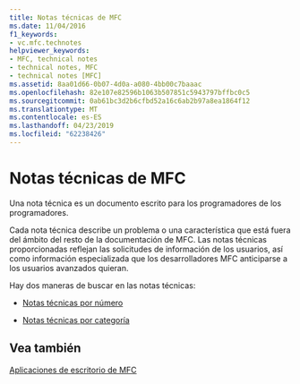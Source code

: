```yaml
---
title: Notas técnicas de MFC
ms.date: 11/04/2016
f1_keywords:
- vc.mfc.technotes
helpviewer_keywords:
- MFC, technical notes
- technical notes, MFC
- technical notes [MFC]
ms.assetid: 8aa01d66-0b07-4d0a-a080-4bb00c7baaac
ms.openlocfilehash: 82e107e82596b1063b507851c5943797bffbc0c5
ms.sourcegitcommit: 0ab61bc3d2b6cfbd52a16c6ab2b97a8ea1864f12
ms.translationtype: MT
ms.contentlocale: es-ES
ms.lasthandoff: 04/23/2019
ms.locfileid: "62238426"
---
```

# <a name="mfc-technical-notes"></a>Notas técnicas de MFC

Una nota técnica es un documento escrito para los programadores de los programadores.

Cada nota técnica describe un problema o una característica que está fuera del ámbito del resto de la documentación de MFC. Las notas técnicas proporcionadas reflejan las solicitudes de información de los usuarios, así como información especializada que los desarrolladores MFC anticiparse a los usuarios avanzados quieran.

Hay dos maneras de buscar en las notas técnicas:

- [Notas técnicas por número](../mfc/technical-notes-by-number.md)

- [Notas técnicas por categoría](../mfc/technical-notes-by-category.md)

## <a name="see-also"></a>Vea también

[Aplicaciones de escritorio de MFC](../mfc/mfc-desktop-applications.md)
